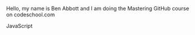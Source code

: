 Hello, my name is Ben Abbott and I am doing the Mastering GitHub course on codeschool.com

JavaScript
